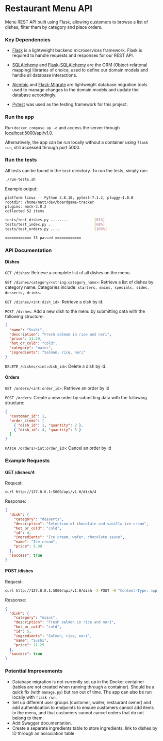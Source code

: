 # Restaurant Menu API

Menu REST API built using Flask, allowing customers to browse a list of dishes, filter them by category and place orders.

### Key Dependencies

- [Flask](http://flask.pocoo.org/) is a lightweight backend microservices framework. Flask is required to handle requests and responses for our REST API.

- [SQLAlchemy](https://www.sqlalchemy.org/) and [Flask-SQLAlchemy](https://flask-sqlalchemy.palletsprojects.com/en/2.x/) are the ORM (Object-relatonal mapping) libraries of choice, used to define our domain models and handle all database interactions.

- [Alembic](https://alembic.sqlalchemy.org/en/latest/) and [Flask-Migrate](https://flask-migrate.readthedocs.io/en/latest/) are lightweight database migration tools used to manage changes to the domain models and update the database accordingly.

- [Pytest](https://docs.pytest.org/en/7.1.x/contents.html) was used as the testing framework for this project.

### Run the app

Run `docker compose up -d` and access the server through [localhost:5000/api/v1.0](http://127.0.0.1:5000/api/v1.0/).

Alternatively, the app can be run locally without a container using `flask run`, still accessed through port 5000.

### Run the tests

All tests can be found in the `test` directory. To run the tests, simply run:

```bash
./run-tests.sh
```

Example output:

```bash
platform linux -- Python 3.8.10, pytest-7.1.2, pluggy-1.0.0
rootdir: /home/matt/dev/boardgame-tracker
plugins: mock-3.8.2
collected 52 items

tests/test_dishes.py ........            [61%]
tests/test_index.py .                    [69%]
tests/test_orders.py ....                [100%]

============ 13 passed ============
```

### API Documentation

#### Dishes

`GET /dishes`: Retrieve a complete list of all dishes on the menu.

`GET /dishes/category/<string:category_name>`: Retrieve a list of dishes by category name. Categories include: `starters, mains, specials, sides, desserts, drinks`.

`GET /dishes/<int:dish_id>`: Retrieve a dish by id.

`POST /dishes`: Add a new dish to the menu by submitting data with the following structure:

```json
{
  "name": "Sushi",
  "description": "Fresh salmon in rice and nori",
  "price": 11.29,
  "hot_or_cold": "cold",
  "category": "mains",
  "ingredients": "Salmon, rice, nori"
}
```

`DELETE /dishes/<int:dish_id>`: Delete a dish by id.

#### Orders

`GET /orders/<int:order_id>`: Retrieve an order by id

`POST /orders`: Create a new order by submitting data with the following structure:

```json
{
  "customer_id": 1,
  "order_items": [
    { "dish_id": 1, "quantity": 2 },
    { "dish_id": 4, "quantity": 5 }
  ]
}
```

`PATCH /orders/<int:order_id>`: Cancel an order by id

### Example Requests

#### GET /dishes/4

Request:

```bash
curl http://127.0.0.1:5000/api/v1.0/dish/4
```

Response:

```json
{
  "dish": {
    "category": "desserts",
    "description": "Selection of chocolate and vanilla ice cream",
    "hot_or_cold": "cold",
    "id": 4,
    "ingredients": "Ice cream, wafer, chocolate sauce",
    "name": "Ice cream",
    "price": 5.99
  },
  "success": true
}
```

#### POST /dishes

Request:

```bash
curl http://127.0.0.1:5000/api/v1.0/dish -X POST -H "Content-Type: application/json" -d '{ "name": "Sushi", "description": "Fresh salmon in rice and nori", "price": 11.29, "hot_or_cold": "cold", "category": "mains", "ingredients": "Salmon, rice, nori"}'
```

Response:

```json
{
  "dish": {
    "category": "mains",
    "description": "Fresh salmon in rice and nori",
    "hot_or_cold": "cold",
    "id": 5,
    "ingredients": "Salmon, rice, nori",
    "name": "Sushi",
    "price": 11.29
  },
  "success": true
}
```

### Potential Improvements

- Database migration is not currently set up in the Docker container (tables are not created when running through a container). Should be a quick fix (with `manage.py`) but ran out of time. The app can also be run locally with `flask run`.
- Set up different user groups (customer, waiter, restaurant owner) and add authentication to endpoints to ensure customers cannot add items to the menu, and that customers cannot cancel orders that do not belong to them.
- Add Swagger documentation.
- Create a separate ingredients table to store ingredients, link to dishes by ID through an association table.
